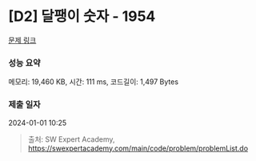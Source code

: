 # [D2] 달팽이 숫자 - 1954 

[문제 링크](https://swexpertacademy.com/main/code/problem/problemDetail.do?contestProbId=AV5PobmqAPoDFAUq) 

### 성능 요약

메모리: 19,460 KB, 시간: 111 ms, 코드길이: 1,497 Bytes

### 제출 일자

2024-01-01 10:25



> 출처: SW Expert Academy, https://swexpertacademy.com/main/code/problem/problemList.do